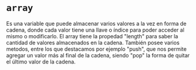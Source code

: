 # `array`
Es una variable que puede almacenar varios valores a la vez en forma de cadena, donde cada valor tiene una llave o índice para poder acceder al mismo o modificarlo. El array tiene la propedad "length" para saber la cantidad de valores almacenados en la cadena. También posee varios metodos, entre los que destacamos por ejemplo "push", que nos permite agregar un valor más al final de la cadena, siendo "pop" la forma de quitar el último valor de la cadena.